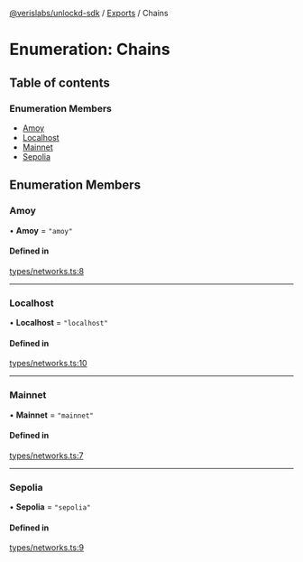 [@verislabs/unlockd-sdk](../README.md) / [Exports](../modules.md) / Chains

# Enumeration: Chains

## Table of contents

### Enumeration Members

- [Amoy](Chains.md#amoy)
- [Localhost](Chains.md#localhost)
- [Mainnet](Chains.md#mainnet)
- [Sepolia](Chains.md#sepolia)

## Enumeration Members

### Amoy

• **Amoy** = ``"amoy"``

#### Defined in

[types/networks.ts:8](https://github.com/UnlockdFinance/unlockd-ts/blob/98dff94/src/types/networks.ts#L8)

___

### Localhost

• **Localhost** = ``"localhost"``

#### Defined in

[types/networks.ts:10](https://github.com/UnlockdFinance/unlockd-ts/blob/98dff94/src/types/networks.ts#L10)

___

### Mainnet

• **Mainnet** = ``"mainnet"``

#### Defined in

[types/networks.ts:7](https://github.com/UnlockdFinance/unlockd-ts/blob/98dff94/src/types/networks.ts#L7)

___

### Sepolia

• **Sepolia** = ``"sepolia"``

#### Defined in

[types/networks.ts:9](https://github.com/UnlockdFinance/unlockd-ts/blob/98dff94/src/types/networks.ts#L9)
